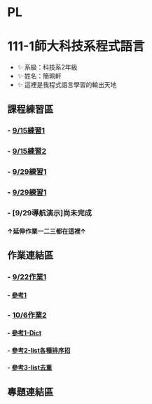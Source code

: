 # PL
# 111-1師大科技系程式語言
- ✨ 系級：科技系2年級
- ✨ 姓名：簡珮軒
- ✨ 這裡是我程式語言學習的輸出天地
## 課程練習區
### - [9/15練習1](https://github.com/cpeggy/PL/blob/main/Python01.ipynb)
### - [9/15練習2](https://github.com/cpeggy/PL/blob/main/Python02.ipynb)
### - [9/29練習1](https://github.com/cpeggy/PL/blob/main/Practice4.ipynb)
### - [9/29練習1](https://github.com/cpeggy/PL/blob/main/Practice4.ipynb)
### - [9/29導航演示]尚未完成 
#### ↑延伸作業一二三都在這裡↑
##   作業連結區
### - [9/22作業1](https://github.com/cpeggy/PL/blob/main/Practice3.ipynb)
#### - [參考1](https://ithelp.ithome.com.tw/articles/10186540)
### - [10/6作業2](https://github.com/cpeggy/PL/blob/main/HW2.ipynb)
#### - [參考1-Dict](https://medium.com/ccclub/ccclub-python-for-beginners-tutorial-533b8d8d96f3)
#### - [參考2-list各種排序招](https://officeguide.cc/python-sort-sorted-tutorial-examples/)
#### - [參考3-list去重](https://officeguide.cc/python-sort-sorted-tutorial-examples/)
## 專題連結區
